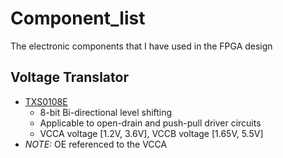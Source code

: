 # Component_list
The electronic components that I have used in the FPGA design 

## Voltage Translator
- [TXS0108E](http://www.ti.com/lit/ds/symlink/txs0108e.pdf)
    - 8-bit Bi-directional level shifting
    - Applicable to open-drain and push-pull driver circuits
    - VCCA voltage [1.2V, 3.6V], VCCB voltage [1.65V, 5.5V]
- *NOTE:* OE referenced to the VCCA

